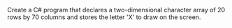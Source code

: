 Create a C# program that declares a two-dimensional character array of 20 rows by 70 columns and stores the letter 'X' to draw on the screen.